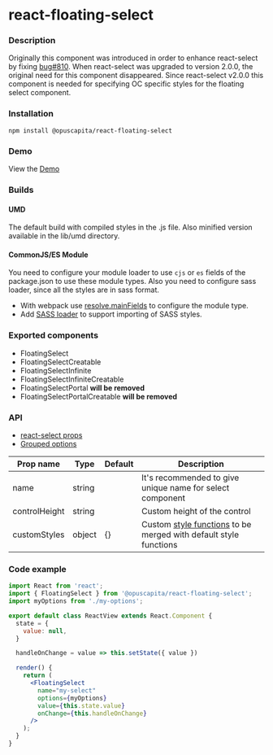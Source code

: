 # react-floating-select

### Description
Originally this component was introduced in order to enhance react-select by fixing [bug#810](https://github.com/JedWatson/react-select/issues/810). When react-select was upgraded to version 2.0.0, the original need for this component disappeared. Since react-select v2.0.0 this component is needed for specifying OC specific styles for the floating select component.

### Installation
```
npm install @opuscapita/react-floating-select
```

### Demo
View the [Demo](https://opuscapita.github.io/react-floating-select)

### Builds
#### UMD
The default build with compiled styles in the .js file. Also minified version available in the lib/umd directory.
#### CommonJS/ES Module
You need to configure your module loader to use `cjs` or `es` fields of the package.json to use these module types.
Also you need to configure sass loader, since all the styles are in sass format.
* With webpack use [resolve.mainFields](https://webpack.js.org/configuration/resolve/#resolve-mainfields) to configure the module type.
* Add [SASS loader](https://github.com/webpack-contrib/sass-loader) to support importing of SASS styles.

### Exported components
* FloatingSelect
* FloatingSelectCreatable
* FloatingSelectInfinite
* FloatingSelectInfiniteCreatable
* FloatingSelectPortal **will be removed**
* FloatingSelectPortalCreatable **will be removed**

### API
* [react-select props](https://react-select.com/props)
* [Grouped options](https://github.com/JedWatson/react-select/issues/2417)

| Prop name     | Type   | Default | Description                                                   |
| ------------- | ------ | ------- | ------------------------------------------------------------- |
| name          | string |         | It's recommended to give unique name for select component     |
| controlHeight | string |         | Custom height of the control                                  |
| customStyles  | object | {}      | Custom [style functions](https://react-select.com/styles) to be merged with default style functions |

### Code example
```jsx
import React from 'react';
import { FloatingSelect } from '@opuscapita/react-floating-select';
import myOptions from './my-options';

export default class ReactView extends React.Component {
  state = {
    value: null,
  }

  handleOnChange = value => this.setState({ value })

  render() {
    return (
      <FloatingSelect
        name="my-select"
        options={myOptions}
        value={this.state.value}
        onChange={this.handleOnChange}
      />
    );
  }
}
```
